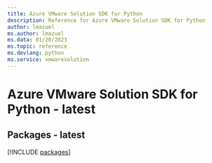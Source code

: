 ```yaml
---
title: Azure VMware Solution SDK for Python
description: Reference for Azure VMware Solution SDK for Python
author: lmazuel
ms.author: lmazuel
ms.data: 01/20/2023
ms.topic: reference
ms.devlang: python
ms.service: vmwaresolution
---
```

# Azure VMware Solution SDK for Python - latest
## Packages - latest
[!INCLUDE [packages](vmware-solution-index.md)]